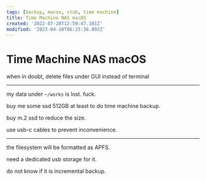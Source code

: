```yaml
---
tags: [backup, macos, stub, time machine]
title: Time Machine NAS macOS
created: '2022-07-28T12:59:47.101Z'
modified: '2023-04-10T06:25:36.892Z'
---
```


# Time Machine NAS macOS

when in doubt, delete files under GUI instead of terminal

----

my data under `~/works` is lost. fuck.

buy me some ssd 512GB at least to do time machine backup.

buy m.2 ssd to reduce the size.

use usb-c cables to prevent inconvenience.

----

the filesystem will be formatted as APFS.

need a dedicated usb storage for it.

do not know if it is incremental backup.
